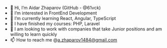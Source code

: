 - 👋 Hi, I’m Aidar Zhaparov (GitHub - @61vck)
- 👀 I’m interested in FrontEnd Development
- 🌱 I’m currently learning React, Angular, TypeScript
- 👀 I have finished my courses: PHP, Laravel
- 💞️ I am looking to work with companies that take Junior positions and am willing to learn quickly 
- 📫 How to reach me @a.zhaparov1484@gmail.com

<!---
61vck/61vck is a ✨ special ✨ repository because its `README.md` (this file) appears on your GitHub profile.
You can click the Preview link to take a look at your changes.
--->
